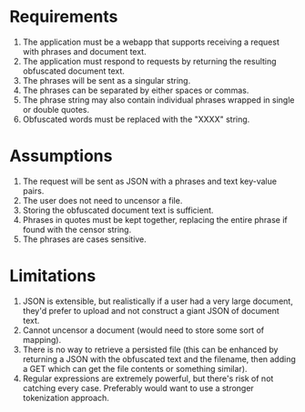 # Requirements
1. The application must be a webapp that supports receiving a request with phrases and document text.
2. The application must respond to requests by returning the resulting obfuscated document text.
3. The phrases will be sent as a singular string.
4. The phrases can be separated by either spaces or commas.
5. The phrase string may also contain individual phrases wrapped in single or double quotes.
6. Obfuscated words must be replaced with the "XXXX" string.

# Assumptions
1. The request will be sent as JSON with a phrases and text key-value pairs.
2. The user does not need to uncensor a file.
3. Storing the obfuscated document text is sufficient.
4. Phrases in quotes must be kept together, replacing the entire phrase if found with the censor string.
5. The phrases are cases sensitive.

# Limitations
1. JSON is extensible, but realistically if a user had a very large document, they'd prefer to upload and not construct a giant JSON of document text.
2. Cannot uncensor a document (would need to store some sort of mapping).
3. There is no way to retrieve a persisted file (this can be enhanced by returning a JSON with the obfuscated text and the filename, then adding a GET which can get the file contents or something similar).
4. Regular expressions are extremely powerful, but there's risk of not catching every case. Preferably would want to use a stronger tokenization approach.